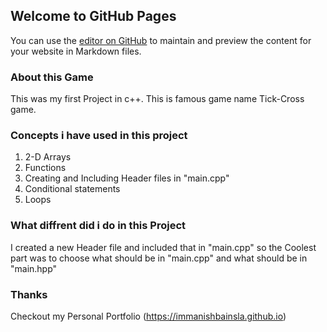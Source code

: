 ## Welcome to GitHub Pages

You can use the [editor on GitHub](https://github.com/immanishbainsla/cpp-tic-tac-toe-game-project/edit/master/README.md) to maintain and preview the content for your website in Markdown files.

### About this Game

This was my first Project in c++.
This is famous game name Tick-Cross game.

### Concepts i have used in this project 

1. 2-D Arrays
2. Functions
3. Creating and Including Header files in "main.cpp"
4. Conditional statements
5. Loops

### What diffrent did i do in this Project 

I created a new Header file and included that in "main.cpp" so the Coolest part was to choose what should be in "main.cpp" and what should be in "main.hpp"

### Thanks

Checkout my Personal Portfolio (https://immanishbainsla.github.io)
